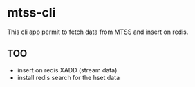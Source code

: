 # mtss-cli

This cli app permit to fetch data from MTSS and insert on redis.

TOO
-------

- insert on redis XADD (stream data)
- install redis search for the hset data